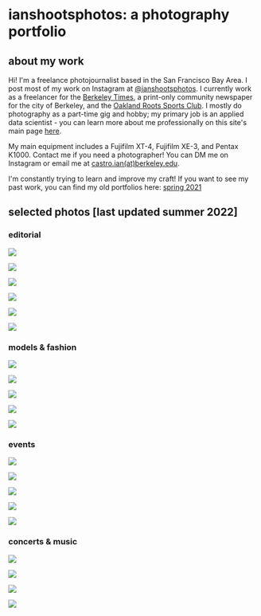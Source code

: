 # ianshootsphotos: a photography portfolio

## about my work
Hi! I'm a freelance photojournalist based in the San Francisco Bay Area. I post most of my work on Instagram at [@ianshootsphotos](https://instagram.com/ianshootsphotos). I currently work as a freelancer for the [Berkeley Times](http://berkeleyx.org/), a print-only community newspaper for the city of Berkeley, and the [Oakland Roots Sports Club](https://www.oaklandrootssc.com/). I mostly do photography as a part-time gig and hobby; my primary job is an applied data scientist - you can learn more about me professionally on this site's main page [here](https://castroian.github.io/).

My main equipment includes a Fujifilm XT-4, Fujifilm XE-3, and Pentax K1000. Contact me if you need a photographer! You can DM me on Instagram or email me at [castro.ian(at)berkeley.edu](mailto:castro.ian@berkeley.edu).

I'm constantly trying to learn and improve my craft! If you want to see my past work, you can find my old portfolios here:
[spring 2021](https://castroian.github.io/ianshootsphotos/spring22)

## selected photos [last updated summer 2022]

### editorial
 
![](./photos-su22/ed1-streetball.jpg)

![](./photos-su22/ed2-psona.jpg)

![](./photos-su22/ed5-peoplespark.jpg)

![](./photos-su22/ed6-peoplesparkrally.jpg)

![](./photos-su22/ed7-aklasanfest.jpg)

![](./photos-su22/ed9-dykemarch.jpg)

### models & fashion

![](./photos-su22/m1-dykes.jpg)

![](./photos-su22/m3-ab.jpg)

![](./photos-su22/m4-grad.jpg)

![](./photos-su22/m6-soul.jpg)

![](./photos-su22/m8-grad.jpg)

### events

![](./photos-su22/ev1-roots.jpg)

![](./photos-su22/ev2-roots.jpg)

![](./photos-su22/ev3-hoodslam.jpg)

![](./photos-su22/ev6-oaklash.jpg)

![](./photos-su22/ev7-rollin.jpg)

### concerts & music

![](./photos-su22/mu1-marika.jpg)

![](./photos-su22/mu2-maggus.jpg)

![](./photos-su22/mu4-aklasan.jpg)

![](./photos-su22/mu8-undercurrent.jpg)
